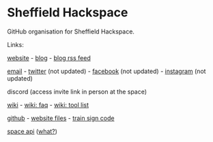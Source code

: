 # Sheffield Hackspace

GitHub organisation for Sheffield Hackspace.

Links:

[website](https://www.sheffieldhackspace.org.uk/) - [blog](https://www.sheffieldhackspace.org.uk/blog/) - [blog rss feed](https://www.sheffieldhackspace.org.uk/feed.xml)

[email](mailto:trustees@sheffieldhackspace.org.uk) - [twitter](https://twitter.com/@shhmakers) (not updated) - [facebook](https://www.facebook.com/SHHMakers) (not updated) - [instagram](https://instagram.com/SHHMakers) (not updated)

discord (access invite link in person at the space)

[wiki](https://wiki.shhm.uk/) - [wiki: faq](https://wiki.shhm.uk/dokuwiki/doku.php?id=faq) - [wiki: tool list](https://wiki.shhm.uk/dokuwiki/doku.php?id=tools)

[github](https://github.com/sheffieldhackspace/) - [website files](https://github.com/sheffieldhackspace/Public-Website) - [train sign code](https://github.com/sheffieldhackspace/train-signs)

[space api](https://www.sheffieldhackspace.org.uk/spaceapi.json) ([what?](https://spaceapi.io/))
